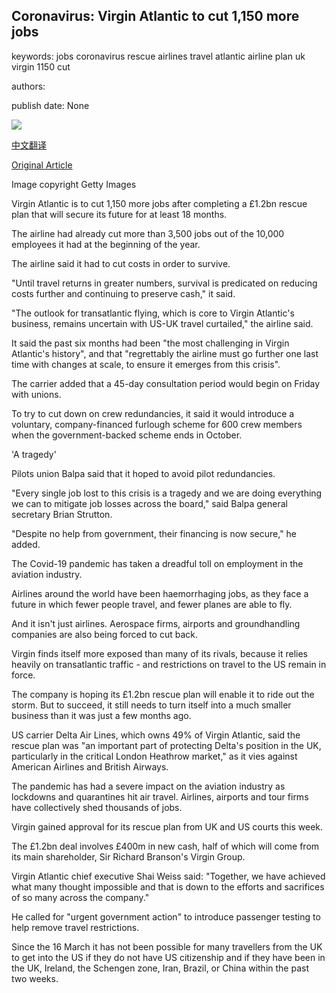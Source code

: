 ## Coronavirus: Virgin Atlantic to cut 1,150 more jobs

keywords: jobs coronavirus rescue airlines travel atlantic airline plan uk virgin 1150 cut

authors: 

publish date: None

![](https://ichef.bbci.co.uk/news/1024/branded_news/745D/production/_114098792_virginatlantic.jpg)

[中文翻译](Coronavirus%3A%20Virgin%20Atlantic%20to%20cut%201%2C150%20more%20jobs_zh.md)

[Original Article](https://www.bbc.com/news/business-54027229)

Image copyright Getty Images

Virgin Atlantic is to cut 1,150 more jobs after completing a £1.2bn rescue plan that will secure its future for at least 18 months.

The airline had already cut more than 3,500 jobs out of the 10,000 employees it had at the beginning of the year.

The airline said it had to cut costs in order to survive.

"Until travel returns in greater numbers, survival is predicated on reducing costs further and continuing to preserve cash," it said.

"The outlook for transatlantic flying, which is core to Virgin Atlantic's business, remains uncertain with US-UK travel curtailed," the airline said.

It said the past six months had been "the most challenging in Virgin Atlantic's history", and that "regrettably the airline must go further one last time with changes at scale, to ensure it emerges from this crisis".

The carrier added that a 45-day consultation period would begin on Friday with unions.

To try to cut down on crew redundancies, it said it would introduce a voluntary, company-financed furlough scheme for 600 crew members when the government-backed scheme ends in October.

'A tragedy'

Pilots union Balpa said that it hoped to avoid pilot redundancies.

"Every single job lost to this crisis is a tragedy and we are doing everything we can to mitigate job losses across the board," said Balpa general secretary Brian Strutton.

"Despite no help from government, their financing is now secure," he added.

The Covid-19 pandemic has taken a dreadful toll on employment in the aviation industry.

Airlines around the world have been haemorrhaging jobs, as they face a future in which fewer people travel, and fewer planes are able to fly.

And it isn't just airlines. Aerospace firms, airports and groundhandling companies are also being forced to cut back.

Virgin finds itself more exposed than many of its rivals, because it relies heavily on transatlantic traffic - and restrictions on travel to the US remain in force.

The company is hoping its £1.2bn rescue plan will enable it to ride out the storm. But to succeed, it still needs to turn itself into a much smaller business than it was just a few months ago.

US carrier Delta Air Lines, which owns 49% of Virgin Atlantic, said the rescue plan was "an important part of protecting Delta's position in the UK, particularly in the critical London Heathrow market," as it vies against American Airlines and British Airways.

The pandemic has had a severe impact on the aviation industry as lockdowns and quarantines hit air travel. Airlines, airports and tour firms have collectively shed thousands of jobs.

Virgin gained approval for its rescue plan from UK and US courts this week.

The £1.2bn deal involves £400m in new cash, half of which will come from its main shareholder, Sir Richard Branson's Virgin Group.

Virgin Atlantic chief executive Shai Weiss said: "Together, we have achieved what many thought impossible and that is down to the efforts and sacrifices of so many across the company."

He called for "urgent government action" to introduce passenger testing to help remove travel restrictions.

Since the 16 March it has not been possible for many travellers from the UK to get into the US if they do not have US citizenship and if they have been in the UK, Ireland, the Schengen zone, Iran, Brazil, or China within the past two weeks.